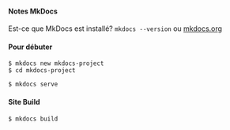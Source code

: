 #### Notes MkDocs

Est-ce que MkDocs est installé? `mkdocs --version` ou [mkdocs.org](http://www.mkdocs.org)

#### Pour débuter
```
$ mkdocs new mkdocs-project
$ cd mkdocs-project

$ mkdocs serve
```

#### Site Build
```
$ mkdocs build
```
